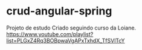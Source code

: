 # crud-angular-spring
Projeto de estudo 
Criado seguindo curso da Loiane.
https://www.youtube.com/playlist?list=PLGxZ4Rq3BOBpwaVgAPxTxhdX_TfSVlTcY

